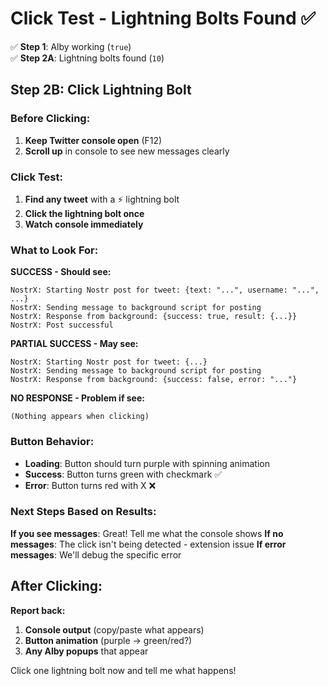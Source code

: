 # Click Test - Lightning Bolts Found ✅

✅ **Step 1**: Alby working (`true`)  
✅ **Step 2A**: Lightning bolts found (`10`)

## Step 2B: Click Lightning Bolt

### Before Clicking:
1. **Keep Twitter console open** (F12)
2. **Scroll up** in console to see new messages clearly

### Click Test:
1. **Find any tweet** with a ⚡ lightning bolt
2. **Click the lightning bolt once**
3. **Watch console immediately**

### What to Look For:

**SUCCESS - Should see:**
```
NostrX: Starting Nostr post for tweet: {text: "...", username: "...", ...}
NostrX: Sending message to background script for posting
NostrX: Response from background: {success: true, result: {...}}
NostrX: Post successful
```

**PARTIAL SUCCESS - May see:**
```
NostrX: Starting Nostr post for tweet: {...}
NostrX: Sending message to background script for posting
NostrX: Response from background: {success: false, error: "..."}
```

**NO RESPONSE - Problem if see:**
```
(Nothing appears when clicking)
```

### Button Behavior:
- **Loading**: Button should turn purple with spinning animation
- **Success**: Button turns green with checkmark ✅
- **Error**: Button turns red with X ❌

### Next Steps Based on Results:

**If you see messages**: Great! Tell me what the console shows
**If no messages**: The click isn't being detected - extension issue
**If error messages**: We'll debug the specific error

## After Clicking:

**Report back:**
1. **Console output** (copy/paste what appears)
2. **Button animation** (purple → green/red?)
3. **Any Alby popups** that appear

Click one lightning bolt now and tell me what happens!